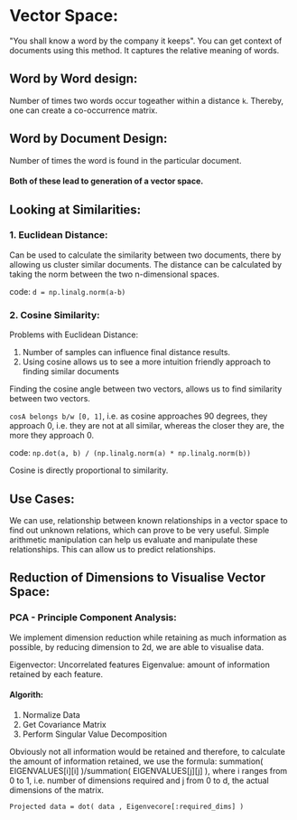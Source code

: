 # Vector Space:

"You shall know a word by the company it keeps". You can get context of documents using this method.
It captures the relative meaning of words.

## Word by Word design:
Number of times two words occur togeather within a distance `k`.
Thereby, one can create a co-occurrence matrix.

## Word by Document Design:
Number of times the word is found in the particular document.

#### Both of these lead to generation of a vector space.

## Looking at Similarities:
### 1. Euclidean Distance:
Can be used to calculate the similarity between two documents, there by allowing us cluster similar documents.
The distance can be calculated by taking the norm between the two n-dimensional spaces.

code: `d = np.linalg.norm(a-b)`

### 2. Cosine Similarity:
Problems with Euclidean Distance:
1. Number of samples can influence final distance results.
2. Using cosine allows us to see a more intuition friendly approach to finding similar documents

Finding the cosine angle between two vectors, allows us to find similarity between two vectors.

`cosA belongs b/w [0, 1]`, i.e. as cosine approaches 90 degrees, they approach 0, i.e. they are not at all similar, whereas the closer they are, the more they approach 0.

code: `np.dot(a, b) / (np.linalg.norm(a) * np.linalg.norm(b))`

Cosine is directly proportional to similarity.

## Use Cases:
We can use, relationship between known relationships in a vector space to find out unknown relations, which can prove to be very useful. Simple arithmetic manipulation can help us evaluate and manipulate these relationships.
This can allow us to predict relationships.

## Reduction of Dimensions to Visualise Vector Space:
### PCA - Principle Component Analysis:
We implement dimension reduction while retaining as much information as possible, by reducing dimension to 2d, we are able to visualise data.

Eigenvector: Uncorrelated features
Eigenvalue: amount of information retained by each feature.

#### Algorith:
1. Normalize Data
2. Get Covariance Matrix
3. Perform Singular Value Decomposition

Obviously not all information would be retained and therefore, to calculate the amount of information retained, we use the formula: summation( EIGENVALUES[i][i] )/summation( EIGENVALUES[j][j] ), where i ranges from 0 to 1, i.e. number of dimensions required and j from 0 to d, the actual dimensions of the matrix.

`Projected data = dot( data , Eigenvecore[:required_dims] )`